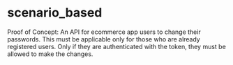 # scenario_based
Proof of Concept: An API for ecommerce app users to change their passwords. This must be applicable only for those who are already registered users. Only if they are authenticated with the token, they must be allowed to make the changes.
